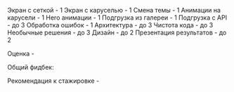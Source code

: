 Экран с сеткой - 1
Экран с каруселью - 1
Смена темы - 1
Анимации на карусели - 1
Hero анимации - 1
Подгрузка из галереи - 1
Подгрузка с API - до 3
Обработка ошибок - 1
Архитектура - до 3
Чистота кода - до 3
Необычные решения - до 3
Дизайн - до 2
Презентация результатов - до 2

Оценка -

Общий фидбек:

Рекомендация к стажировке -
